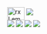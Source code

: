 <di>
<img align="center" alt="rxLemes" height="30" width="40" src="">


   <img src="https://cdn.jsdelivr.net/gh/devicons/devicon/icons/html5/html5-original.svg" />
          
</div>

<div>
  <a href="https://www.linkedin.com/in/renan-lemes-1bb77a128/" taget="_blank"><img src="https://img.shields.io/badge/LinkedIn-0077B5?style=for-the-badge&logo=linkedin&logoColor=white" tagetg="_blank"></a>
  <a href="https://www.instagram.com/renanxlemes/" taget="_blank"><img src="https://img.shields.io/badge/Instagram-E4405F?style=for-the-badge&logo=instagram&logoColor=white" taget="_blank"></a>
  <a href="https://twitter.com/renanxlemes" taget="_blank"><img src="https://img.shields.io/badge/Twitter-1DA1F2?style=for-the-badge&logo=twitter&logoColor=white" tagetg="_blank"></a>
  <a href="https://spotify.link/UyLopcBGayb" taget="_blank"><img src="https://img.shields.io/badge/Spotify-1ED760?&style=for-the-badge&logo=spotify&logoColor=white" tagetg="_blank"></a>
</div>
